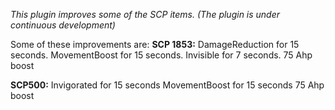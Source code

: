 *This plugin improves some of the SCP items. (The plugin is under continuous development)*

Some of these improvements are:
**SCP 1853:**
DamageReduction for 15 seconds.
MovementBoost for 15 seconds.
Invisible for 7 seconds.
75 Ahp boost

**SCP500:**
Invigorated for 15 seconds
MovementBoost for 15 seconds
75 Ahp boost
